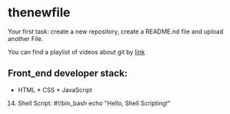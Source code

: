 # thenewfile
Your first task: create a new repository, create a README.nd file and upload another File.

You can find a playlist of videos about git by [link](https://www.youtube.com/watch?v=75QStdC3WgA)

## Front_end developer stack:

* HTML
﻿﻿* CSS
﻿﻿* JavaScript
14. Shell Script:
#!/bin_bash
echo "Hello, Shell Scripting!"

